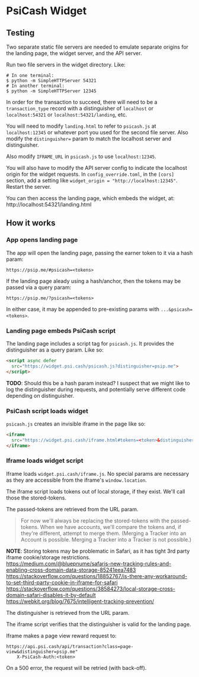 # PsiCash Widget

## Testing

Two separate static file servers are needed to emulate separate origins for the landing page, the widget server, and the API server.

Run two file servers in the widget directory. Like:

```no-highlight
# In one terminal:
$ python -m SimpleHTTPServer 54321
# In another terminal:
$ python -m SimpleHTTPServer 12345
```

In order for the transaction to succeed, there will need to be a `transaction_type` record with a distinguisher of `localhost` or `localhost:54321` or `localhost:54321/landing`, etc.

You will need to modify `landing.html` to refer to `psicash.js` at `localhost:12345` or whatever port you used for the second file server. Also modify the `distinguisher=` param to match the localhost server and distinguisher.

Also modify `IFRAME_URL` in `psicash.js` to use `localhost:12345`.

You will also have to modify the API server config to indicate the localhost origin for the widget requests. In `config_override.toml`, in the `[cors]` section, add a setting like `widget_origin = "http://localhost:12345"`. Restart the server.

You can then access the landing page, which embeds the widget, at:
http://localhost:54321/landing.html


## How it works

### App opens landing page

The app will open the landing page, passing the earner token to it via a hash param:

```no-highlight
https://psip.me/#psicash=<tokens>
```

If the landing page aleady using a hash/anchor, then the tokens may be passed via a query param:

```no-highlight
https://psip.me/?psicash=<tokens>
```

In either case, it may be appended to pre-existing params with `...&psicash=<tokens>`.

### Landing page embeds PsiCash script

The landing page includes a script tag for `psicash.js`. It provides the distinguisher as a query param. Like so:

```html
<script async defer
  src="https://widget.psi.cash/psicash.js?distinguisher=psip.me">
</script>
```

**TODO**: Should this be a hash param instead? I suspect that we might like to log the distinguisher during requests, and potentially serve different code depending on distinguisher.

### PsiCash script loads widget

`psicash.js` creates an invisible iframe in the page like so:

```html
<iframe
  src="https://widget.psi.cash/iframe.html#tokens=<token>&distinguisher=psip.me">
</iframe>
```

### Iframe loads widget script

Iframe loads `widget.psi.cash/iframe.js`. No special params are necessary as they are accessible from the iframe's `window.location`.

The iframe script loads tokens out of local storage, if they exist. We'll call those the stored-tokens.

The passed-tokens are retrieved from the URL param.

> For now we'll always be replacing the stored-tokens with the passed-tokens. When we have accounts, we'll compare the tokens and, if they're different, attempt to merge them. (Merging a Tracker into an Account is possible. Merging a Tracker into a Tracker is not possible.)

**NOTE**: Storing tokens may be problematic in Safari, as it has tight 3rd party iframe cookie/storage restrictions.
https://medium.com/@bluepnume/safaris-new-tracking-rules-and-enabling-cross-domain-data-storage-85241eea7483
https://stackoverflow.com/questions/18852767/is-there-any-workaround-to-set-third-party-cookie-in-iframe-for-safari
https://stackoverflow.com/questions/38584273/local-storage-cross-domain-safari-disables-it-by-default
https://webkit.org/blog/7675/intelligent-tracking-prevention/

The distinguisher is retrieved from the URL param.

The iframe script verifies that the distinguisher is valid for the landing page.

Iframe makes a page view reward request to:

```
https://api.psi.cash/api/transaction?class=page-view&distinguisher=psip.me"
    X-PsiCash-Auth:<token>
```

On a 500 error, the request will be retried (with back-off).
